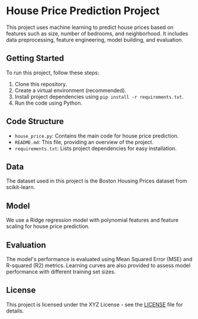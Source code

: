 # House Price Prediction Project

This project uses machine learning to predict house prices based on features such as size, number of bedrooms, and neighborhood. It includes data preprocessing, feature engineering, model building, and evaluation.

## Getting Started

To run this project, follow these steps:

1. Clone this repository.
2. Create a virtual environment (recommended).
3. Install project dependencies using `pip install -r requirements.txt`.
4. Run the code using Python.

## Code Structure

- `house_price.py`: Contains the main code for house price prediction.
- `README.md`: This file, providing an overview of the project.
- `requirements.txt`: Lists project dependencies for easy installation.

## Data

The dataset used in this project is the Boston Housing Prices dataset from scikit-learn.

## Model

We use a Ridge regression model with polynomial features and feature scaling for house price prediction.

## Evaluation

The model's performance is evaluated using Mean Squared Error (MSE) and R-squared (R2) metrics. Learning curves are also provided to assess model performance with different training set sizes.

## License

This project is licensed under the XYZ License - see the [LICENSE](LICENSE) file for details.
